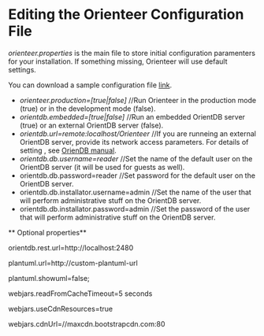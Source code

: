 # Editing the Orienteer Configuration File

*orienteer.properties* is the main file to store initial configuration paramenters for your installation. If something missing, Orienteer will use default settings.

You can download a sample configuration file [link](https://github.com/OrienteerDW/Orienteer/blob/master/orienteer.propertie).


* *orienteer.production=[true|false]* //Run Orienteer in the production mode (true) or in the development mode (false).
* *orientdb.embedded=[true|false]* //Run an embedded OrientDB server (true) or an external OrientDB server (false).
* *orientdb.url=remote:localhost/Orienteer* //If you are runneing an external OrientDB server, provide its network access parameters. For details of setting , see [OrienDB manual](http://orientdb.com/docs/last/Concepts.html#database-url).
* *orientdb.db.username=reader* //Set the name of the default user on the OrientDB server (it will be used for guests as well).
* orientdb.db.password=reader               //Set password for the default user on the OrientDB server.
* orientdb.db.installator.username=admin    //Set the name of the user that will perform administrative stuff on the OrientDB server.
* orientdb.db.installator.password=admin    //Set the password of the user that will perform administrative stuff on the OrientDB server.

** Optional properties**

orientdb.rest.url=http://localhost:2480

plantuml.url=http://custom-plantuml-url

plantuml.showuml=false;

webjars.readFromCacheTimeout=5 seconds

webjars.useCdnResources=true

webjars.cdnUrl=//maxcdn.bootstrapcdn.com:80
